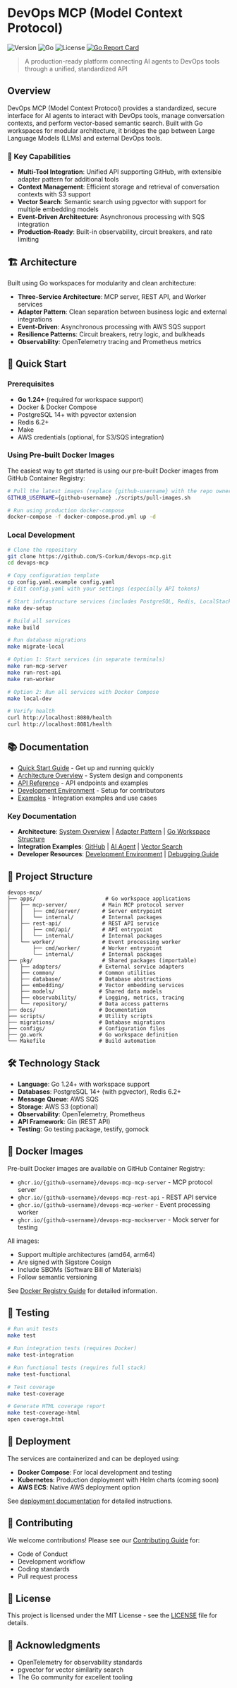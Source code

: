 # DevOps MCP (Model Context Protocol)

![Version](https://img.shields.io/badge/version-1.0.0-blue.svg)
![Go](https://img.shields.io/badge/go-1.24+-00ADD8.svg)
![License](https://img.shields.io/badge/license-MIT-green.svg)
[![Go Report Card](https://goreportcard.com/badge/github.com/S-Corkum/devops-mcp)](https://goreportcard.com/report/github.com/S-Corkum/devops-mcp)

> A production-ready platform connecting AI agents to DevOps tools through a unified, standardized API

## Overview

DevOps MCP (Model Context Protocol) provides a standardized, secure interface for AI agents to interact with DevOps tools, manage conversation contexts, and perform vector-based semantic search. Built with Go workspaces for modular architecture, it bridges the gap between Large Language Models (LLMs) and external DevOps tools.

### 🚀 Key Capabilities

- **Multi-Tool Integration**: Unified API supporting GitHub, with extensible adapter pattern for additional tools
- **Context Management**: Efficient storage and retrieval of conversation contexts with S3 support
- **Vector Search**: Semantic search using pgvector with support for multiple embedding models
- **Event-Driven Architecture**: Asynchronous processing with SQS integration
- **Production-Ready**: Built-in observability, circuit breakers, and rate limiting

## 🏗️ Architecture

Built using Go workspaces for modularity and clean architecture:

- **Three-Service Architecture**: MCP server, REST API, and Worker services
- **Adapter Pattern**: Clean separation between business logic and external integrations
- **Event-Driven**: Asynchronous processing with AWS SQS support
- **Resilience Patterns**: Circuit breakers, retry logic, and bulkheads
- **Observability**: OpenTelemetry tracing and Prometheus metrics

## 🚀 Quick Start

### Prerequisites

- **Go 1.24+** (required for workspace support)
- Docker & Docker Compose
- PostgreSQL 14+ with pgvector extension
- Redis 6.2+
- Make
- AWS credentials (optional, for S3/SQS integration)

### Using Pre-built Docker Images

The easiest way to get started is using our pre-built Docker images from GitHub Container Registry:

```bash
# Pull the latest images (replace {github-username} with the repo owner)
GITHUB_USERNAME={github-username} ./scripts/pull-images.sh

# Run using production docker-compose
docker-compose -f docker-compose.prod.yml up -d
```

### Local Development

```bash
# Clone the repository
git clone https://github.com/S-Corkum/devops-mcp.git
cd devops-mcp

# Copy configuration template
cp config.yaml.example config.yaml
# Edit config.yaml with your settings (especially API tokens)

# Start infrastructure services (includes PostgreSQL, Redis, LocalStack)
make dev-setup

# Build all services
make build

# Run database migrations
make migrate-local

# Option 1: Start services (in separate terminals)
make run-mcp-server
make run-rest-api
make run-worker

# Option 2: Run all services with Docker Compose
make local-dev

# Verify health
curl http://localhost:8080/health
curl http://localhost:8081/health
```

## 📚 Documentation

- [Quick Start Guide](docs/getting-started/quick-start-guide.md) - Get up and running quickly
- [Architecture Overview](docs/architecture/system-overview.md) - System design and components
- [API Reference](docs/api-reference/vector-search-api.md) - API endpoints and examples
- [Development Environment](docs/developer/development-environment.md) - Setup for contributors
- [Examples](docs/examples/README.md) - Integration examples and use cases

### Key Documentation

- **Architecture**: [System Overview](docs/architecture/system-overview.md) | [Adapter Pattern](docs/architecture/adapter-pattern.md) | [Go Workspace Structure](docs/architecture/go-workspace-structure.md)
- **Integration Examples**: [GitHub](docs/examples/github-integration.md) | [AI Agent](docs/examples/ai-agent-integration.md) | [Vector Search](docs/examples/vector-search-implementation.md)
- **Developer Resources**: [Development Environment](docs/developer/development-environment.md) | [Debugging Guide](docs/developer/debugging-guide.md)

## 📁 Project Structure

```
devops-mcp/
├── apps/                      # Go workspace applications
│   ├── mcp-server/           # Main MCP protocol server
│   │   ├── cmd/server/       # Server entrypoint
│   │   └── internal/         # Internal packages
│   ├── rest-api/             # REST API service
│   │   ├── cmd/api/          # API entrypoint
│   │   └── internal/         # Internal packages
│   └── worker/               # Event processing worker
│       ├── cmd/worker/       # Worker entrypoint
│       └── internal/         # Internal packages
├── pkg/                      # Shared packages (importable)
│   ├── adapters/            # External service adapters
│   ├── common/              # Common utilities
│   ├── database/            # Database abstractions
│   ├── embedding/           # Vector embedding services
│   ├── models/              # Shared data models
│   ├── observability/       # Logging, metrics, tracing
│   └── repository/          # Data access patterns
├── docs/                    # Documentation
├── scripts/                 # Utility scripts
├── migrations/              # Database migrations
├── configs/                 # Configuration files
├── go.work                  # Go workspace definition
└── Makefile                 # Build automation
```

## 🛠️ Technology Stack

- **Language**: Go 1.24+ with workspace support
- **Databases**: PostgreSQL 14+ (with pgvector), Redis 6.2+
- **Message Queue**: AWS SQS
- **Storage**: AWS S3 (optional)
- **Observability**: OpenTelemetry, Prometheus
- **API Framework**: Gin (REST API)
- **Testing**: Go testing package, testify, gomock

## 🐳 Docker Images

Pre-built Docker images are available on GitHub Container Registry:

- `ghcr.io/{github-username}/devops-mcp-mcp-server` - MCP protocol server
- `ghcr.io/{github-username}/devops-mcp-rest-api` - REST API service
- `ghcr.io/{github-username}/devops-mcp-worker` - Event processing worker
- `ghcr.io/{github-username}/devops-mcp-mockserver` - Mock server for testing

All images:
- Support multiple architectures (amd64, arm64)
- Are signed with Sigstore Cosign
- Include SBOMs (Software Bill of Materials)
- Follow semantic versioning

See [Docker Registry Guide](docs/docker-registry.md) for detailed information.

## 🧪 Testing

```bash
# Run unit tests
make test

# Run integration tests (requires Docker)
make test-integration

# Run functional tests (requires full stack)
make test-functional

# Test coverage
make test-coverage

# Generate HTML coverage report
make test-coverage-html
open coverage.html
```

## 🚢 Deployment

The services are containerized and can be deployed using:

- **Docker Compose**: For local development and testing
- **Kubernetes**: Production deployment with Helm charts (coming soon)
- **AWS ECS**: Native AWS deployment option

See [deployment documentation](docs/operations/) for detailed instructions.

## 🤝 Contributing

We welcome contributions! Please see our [Contributing Guide](docs/contributing/CONTRIBUTING.md) for:

- Code of Conduct
- Development workflow
- Coding standards
- Pull request process

## 📄 License

This project is licensed under the MIT License - see the [LICENSE](LICENSE) file for details.

## 🙏 Acknowledgments

- OpenTelemetry for observability standards
- pgvector for vector similarity search
- The Go community for excellent tooling
